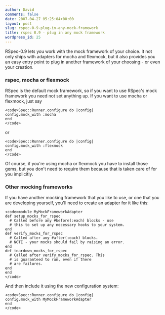 ```yaml
---
author: David
comments: false
date: 2007-04-27 05:25:04+00:00
layout: post
slug: rspec-0-9-plug-in-any-mock-framework
title: rspec 0.9 - plug in any mock framework
wordpress_id: 25
---
```


RSpec-0.9 lets you work with the mock framework of your choice. It not only ships with adapters for mocha and flexmock, but it also provides you an easy entry point to plug in another framework of your choosing - or even your creation.






### rspec, mocha or flexmock






RSpec is the default mock framework, so if you want to use RSpec's mock framework you need not set anything up. If you want to use mocha or flexmock, just say





    
    <code>Spec::Runner.configure do |config|
    config.mock_with :mocha
    end
    </code>





or





    
    <code>Spec::Runner.configure do |config|
    config.mock_with :flexmock
    end
    </code>





Of course, if you're using mocha or flexmock you have to install those gems, but you don't need to require them because that is taken care of for you implicitly.






### Other mocking frameworks






If you have another mocking framework that you like to use, or one that you are developing yourself, you'll need to create an adapter for it like this:





    
    <code>module MyMockFrameworkAdapter
    def setup_mocks_for_rspec
      # Called before any #before(:each) blocks - use
      # this to set up any necessary hooks to your system.
    end
    def verify_mocks_for_rspec
      # Called after any #after(:each) blocks.
      # NOTE - your mocks should fail by raising an error.
    end
    def teardown_mocks_for_rspec
      # Called after verify_mocks_for_rspec. This
      # is guaranteed to run, even if there
      # are failures.
    end
    end
    </code>





And then include it using the new configuration system:





    
    <code>Spec::Runner.configure do |config|
    config.mock_with MyMockFrameworkAdapter
    end
    </code>
